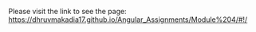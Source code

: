 Please visit the link to see the page: https://dhruvmakadia17.github.io/Angular_Assignments/Module%204/#!/
